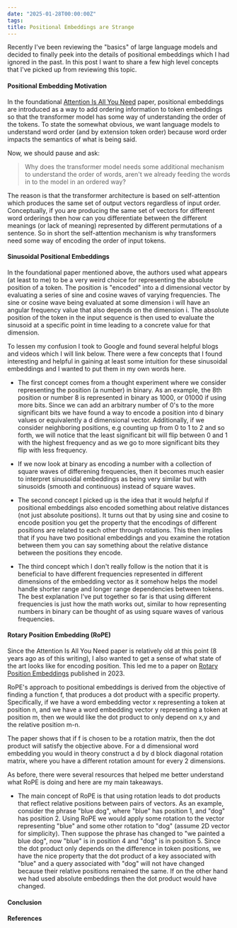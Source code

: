 ```yaml
---
date: "2025-01-28T00:00:00Z"
tags:
title: Positional Embeddings are Strange 
---
```


Recently I've been reviewing the "basics" of large language models and decided to finally peek into the details of positional embeddings which I had ignored in the past. In this post I want to share a few high level concepts that I've picked up from reviewing this topic.  

#### Positional Embedding Motivation
In the foundational [Attention Is All You Need](https://arxiv.org/abs/1706.03762) paper, positional embeddings are introduced as a way to add ordering information to token embeddings so that the transformer model has some way of understanding the order of the tokens. To state the somewhat obvious, we want language models to understand word order (and by extension token order) because word order impacts the semantics of what is being said. 

Now, we should pause and ask: 
> Why does the transformer model needs some additional mechanism to understand the order of words, aren't we already feeding the words in to the model in an ordered way?

The reason is that the transformer architecture is based on self-attention which produces the same set of output vectors regardless of input order. Conceptually, if you are producing the same set of vectors for different word orderings then how can you differentiate between the different meanings (or lack of meaning) represented by different permutations of a sentence. So in short the self-attention mechanism is why transformers need some way of encoding the order of input tokens. 

#### Sinusoidal Positional Embeddings
In the foundational paper mentioned above, the authors used what appears (at least to me) to be a very weird choice for representing the absolute position of a token. The position is "encoded" into a d dimensional vector by evaluating a series of sine and cosine waves of varying frequencies. The sine or cosine wave being evaluated at some dimension i will have an angular frequency value that also depends on the dimension i. The absolute position of the token in the input sequence is then used to evaluate the sinusoid at a specific point in time leading to a concrete value for that dimension. 

To lessen my confusion I took to Google and found several helpful blogs and videos which I will link below. There were a few concepts that I found interesting and helpful in gaining at least some intuition for these sinusoidal embeddings and I wanted to put them in my own words here. 

- The first concept comes from a thought experiment where we consider representing the position (a number) in binary. As an example, the 8th position or number 8 is represented in binary as 1000, or 01000 if using more bits. Since we can add an arbitrary number of 0's to the more significant bits we have found a way to encode a position into d binary values or equivalently a d dimensional vector. Additionally, if we consider neighboring positions, e.g counting up from 0 to 1 to 2 and so forth, we will notice that the least significant bit will flip between 0 and 1 with the highest frequency and as we go to more significant bits they flip with less frequency. 

- If we now look at binary as encoding a number with a collection of square waves of differening frequencies, then it becomes much easier to interpret sinusoidal embeddings as being very similar but with sinusoids (smooth and continuous) instead of square waves. 

- The second concept I picked up is the idea that it would helpful if positional embeddings also encoded something about relative distances (not just absolute positions). It turns out that by using sine and cosine to encode position you get the property that the encodings of different positions are related to each other through rotations. This then implies that if you have two positional embeddings and you examine the rotation between them you can say something about the relative distance between the positions they encode. 

- The third concept which I don't really follow is the notion that it is beneficial to have different frequencies represented in different dimensions of the embedding vector as it somehow helps the model handle shorter range and longer range dependencies between tokens. The best explanation I've put together so far is that using different frequencies is just how the math works out, similar to how representing numbers in binary can be thought of as using square waves of various frequencies. 



<!-- In practice I'm not sure how this relative distance would be decoded since the positional embeddings are added to token embeddings and so it would seem like  -->

<!-- In the context of self-attention it makes sense that we may want to generally attend more to nearby tokens than ones far away, and so it becomes advantageous to have an "easy" way of inferring relative token position.  -->


#### Rotary Position Embedding (RoPE)

Since the Attention Is All You Need paper is relatively old at this point (8 years ago as of this writing), I also wanted to get a sense of what state of the art looks like for encoding position. This led me to a paper on [Rotary Position Embeddings](https://arxiv.org/pdf/2104.09864v5) published in 2023. 

RoPE's approach to positional embeddings is derived from the objective of finding a function f, that produces a dot product with a specific property. Specifically, if we have a word embedding vector x representing a token at position n, and we have a word embedding vector y representing a token at position m, then we would like the dot product to only depend on x,y and the relative position m-n.  

The paper shows that if f is chosen to be a rotation matrix, then the dot product will satisfy the objective above. For a d dimensional word embedding you would in theory construct a d by d block diagonal rotation matrix, where you have a different rotation amount for every 2 dimensions.  

As before, there were several resources that helped me better understand what RoPE is doing and here are my main takeaways.

- The main concept of RoPE is that using rotation leads to dot products that reflect relative positions between pairs of vectors. As an example, consider the phrase "blue dog", where "blue" has position 1, and "dog" has position 2. Using RoPE we would apply some rotation to the vector representing "blue" and some other rotation to "dog" (assume 2D vector for simplicity). Then suppose the phrase has changed to "we painted a blue dog", now "blue" is in position 4 and "dog" is in position 5. Since the dot product only depends on the difference in token positions, we have the nice property that the dot product of a key associated with "blue" and a query associated with "dog" will not have changed because their relative positions remained the same. If on the other hand we had used absolute embeddings then the dot product would have changed. 





#### Conclusion



#### References





<!-- 
using the book [Build A Large Language Model From Scratch](https://www.amazon.com/Build-Large-Language-Model-Scratch/dp/1633437167). In the past when I've reviewed LLMs I'd often refer to the [Attention Is All You Need](https://arxiv.org/abs/1706.03762) paper, but I didn't pay much attention to the positional embeddings aspect.  

 took a detour into positional embeddings.  -->



